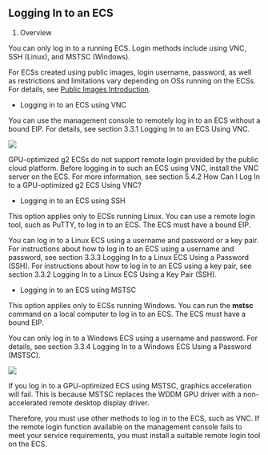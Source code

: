 Logging In to an ECS
--------------------

1.  Overview

You can only log in to a running ECS. Login methods include using VNC, SSH
(Linux), and MSTSC (Windows).

For ECSs created using public images, login username, password, as well as
restrictions and limitations vary depending on OSs running on the ECSs. For
details, see [Public Images
Introduction](https://docs.otc.t-systems.com/ims_dld/index.html).

-   Logging in to an ECS using VNC

You can use the management console to remotely log in to an ECS without a bound
EIP. For details, see section 3.3.1 Logging In to an ECS Using VNC.

![](media/7d66479e50c17f99a9e35c5fbe2b1ae3.png)

GPU-optimized g2 ECSs do not support remote login provided by the public cloud
platform. Before logging in to such an ECS using VNC, install the VNC server on
the ECS. For more information, see section 5.4.2 How Can I Log In to a
GPU-optimized g2 ECS Using VNC?

-   Logging in to an ECS using SSH

This option applies only to ECSs running Linux. You can use a remote login tool,
such as PuTTY, to log in to an ECS. The ECS must have a bound EIP.

You can log in to a Linux ECS using a username and password or a key pair. For
instructions about how to log in to an ECS using a username and password, see
section 3.3.3 Logging In to a Linux ECS Using a Password (SSH). For instructions
about how to log in to an ECS using a key pair, see section 3.3.2 Logging In to
a Linux ECS Using a Key Pair (SSH).

-   Logging in to an ECS using MSTSC

This option applies only to ECSs running Windows. You can run the **mstsc**
command on a local computer to log in to an ECS. The ECS must have a bound EIP.

You can only log in to a Windows ECS using a username and password. For details,
see section 3.3.4 Logging In to a Windows ECS Using a Password (MSTSC).

![](media/7d66479e50c17f99a9e35c5fbe2b1ae3.png)

If you log in to a GPU-optimized ECS using MSTSC, graphics acceleration will
fail. This is because MSTSC replaces the WDDM GPU driver with a non-accelerated
remote desktop display driver.

Therefore, you must use other methods to log in to the ECS, such as VNC. If the
remote login function available on the management console fails to meet your
service requirements, you must install a suitable remote login tool on the ECS.
